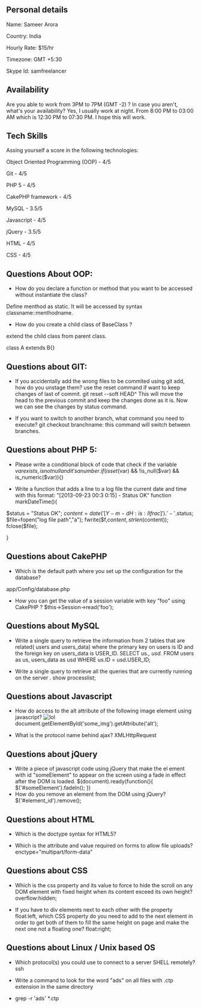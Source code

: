 ## Personal details

Name: Sameer Arora

Country: India 

Hourly Rate: $15/hr

Timezone: GMT +5:30

Skype Id: samfreelancer

## Availability

Are you able to work from 3PM to 7PM (GMT -2) ? In case you aren't, what's your availability?
Yes, I usually work at night. From 8:00 PM to 03:00 AM which is 12:30 PM to 07:30 PM. I hope this will work.
 
## Tech Skills

Assing yourself a score in the following technologies:


Object Oriented Programming (OOP) - 4/5

Git -  4/5

PHP 5 - 4/5

CakePHP framework - 4/5

MySQL -  3.5/5

Javascript - 4/5

jQuery -  3.5/5

HTML - 4/5

CSS - 4/5

## Questions About OOP:

- How do you declare a function or method that you want to be accessed without instantiate the class?

Define menthod as static. It will be accessed by syntax classname::menthodname.

- How do you create a child class of BaseClass ?

extend the child class from parent class.

class A extends B{}
 
## Questions about GIT:

- If you accidentally add the wrong files to be commited using git add, how do you unstage them?
use the reset command if want to keep changes of last of commit. 
git reset --soft HEAD^
This will move the head to the previous commit and keep the changes done as it is. Now we can see the changes by status command.

- If you want to switch to another branch, what command you need to execute?
git checkout branchname: this command will switch between branches.
 
## Questions about PHP 5:

- Please write a conditional block of code that check if the variable $var exists, is not null and it's a number.
if(isset($var) && !is_null($var) && is_numeric($var)){}

- Write a function that adds a line to a log file the current date and time with this format: "[2013-09-23 00:3 0:15] - Status OK"
function markDateTime(){

 $status = "Status OK";
 $content = date('[Y-m-d H:i s:II frac]').' - '.$status;
 $file=fopen("log file path","a");
 fwrite($f,$content,strlen($content)); 
 fclose($file);
 
}

## Questions about CakePHP

- Which is the default path where you set up the configuration for the database?

app/Config/database.php

- How you can get the value of a session variable with key "foo" using CakePHP ?
$this->Session->read('foo');

## Questions about MySQL

- Write a single query to retrieve the information from 2 tables that are related( users and users_data) where the primary key on users is ID and the foreign key on users_data is USER_ID.
SELECT us.*, usd.* FROM users as us, users_data as usd WHERE us.ID = usd.USER_ID;

- Write a single query to retrieve all the queries that are currently running on the server .
show processlist;

## Questions about Javascript

- How do access to the alt attribute of the following image element using javascript? <img src='http://example.com/image.jpg' id='some_img' alt='lol' />
document.getElementById('some_img').getAttribute('alt');

- What is the protocol name behind ajax?
XMLHttpRequest

## Questions about jQuery

- Write a piece of javascript code using jQuery that make the el ement with id "someElement" to appear on the screen using a fade in effect after the DOM is loaded.
$(document).ready(function(){
 $('#someElement').fadeIn();
})
- How do you remove an element from the DOM using jQuery?
 $('#element_id').remove();

## Questions about HTML

- Which is the doctype syntax for HTML5?
<!DOCTYPE html> 

- Which is the attribute and value required on forms to allow file uploads?
enctype="multipart/form-data"
## Questions about CSS

- Which is the css property and its value to force to hide the scroll on any DOM element with fixed height when its content exceed its own height?
overflow:hidden;

- If you have to div elements next to each other with the property float:left, which CSS property do you need to add to the next element in order to get both of them to fill the same height on page and make the next one not a floating one?
float:right;

## Questions about Linux / Unix based OS

- Which protocol(s) you could use to connect to a server SHELL remotely?
ssh

- Write a command to look for the word "ads" on all files with .ctp extension in the same directory
- grep -r 'ads' *.ctp
